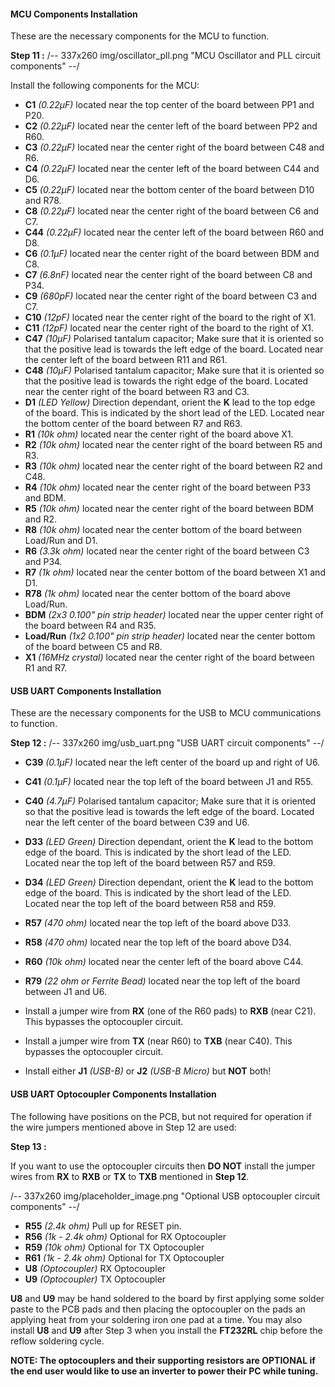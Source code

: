 #### MCU Components Installation

These are the necessary components for the MCU to function.

**Step 11 :**
/-- 337x260 img/oscillator_pll.png "MCU Oscillator and PLL circuit components" --/ 

Install the following components for the MCU:

- **C1**	*(0.22µF)* located near the top center of the board between PP1 and P20.
- **C2**	*(0.22µF)* located near the center left of the board between PP2 and R60.
- **C3**	*(0.22µF)* located near the center right of the board between C48 and R6.
- **C4**	*(0.22µF)* located near the center left of the board between C44 and D6.
- **C5**	*(0.22µF)* located near the bottom center of the board between D10 and R78.
- **C8**	*(0.22µF)* located near the center right of the board between C6 and C7.
- **C44**	*(0.22µF)* located near the center left of the board between R60 and D8.
- **C6**	*(0.1µF)* located near the center right of the board between BDM and C8.
- **C7**	*(6.8nF)* located near the center right of the board between C8 and P34.
- **C9**	*(680pF)* located near the center right of the board between C3 and C7.
- **C10**	*(12pF)* located near the center right of the board to the right of X1.
- **C11**	*(12pF)* located near the center right of the board to the right of X1.
- **C47**	*(10µF)* Polarised tantalum capacitor; Make sure that it is oriented so that the positive lead is towards the left edge of the board. Located near the center left of the board between R11 and R61.
- **C48**	*(10µF)* Polarised tantalum capacitor; Make sure that it is oriented so that the positive lead is towards the right edge of the board.  Located near the center right of the board between R3 and C3.
- **D1**	*(LED Yellow)* Direction dependant, orient the **K** lead to the top edge of the board. This is indicated by the short lead of the LED.  Located near the bottom center of the board between R7 and R63.
- **R1**	*(10k ohm)* located near the center right of the board above X1.
- **R2**	*(10k ohm)* located near the center right of the board between R5 and R3.
- **R3**	*(10k ohm)* located near the center right of the board between R2 and C48.
- **R4**	*(10k ohm)* located near the center right of the board between P33 and BDM.
- **R5**	*(10k ohm)* located near the center right of the board between BDM and R2.
- **R8**	*(10k ohm)* located near the center bottom of the board between Load/Run and D1.
- **R6**	*(3.3k ohm)* located near the center right of the board between C3 and P34.
- **R7**	*(1k ohm)* located near the center bottom of the board between X1 and D1.
- **R78**	*(1k ohm)* located near the center bottom of the board above Load/Run.
- **BDM**	*(2x3 0.100" pin strip header)* located near the upper center right of the board between R4 and R35.
- **Load/Run**	*(1x2 0.100" pin strip header)*  located near the center bottom of the board between C5 and R8.
- **X1**	*(16MHz crystal)* located near the center right of the board between R1 and R7.



#### USB UART Components Installation

These are the necessary components for the USB to MCU communications to function.

**Step 12 :**
/-- 337x260 img/usb_uart.png "USB UART circuit components" --/ 

- **C39**	*(0.1µF)* located near the left center of the board up and right of U6.
- **C41**	*(0.1µF)* located near the top left of the board between J1 and R55.
- **C40**	*(4.7µF)* Polarised tantalum capacitor; Make sure that it is oriented so that the positive lead is towards the left edge of the board.  Located near the left center of the board between C39 and U6.
- **D33**	*(LED Green)* Direction dependant, orient the **K** lead to the bottom edge of the board. This is indicated by the short lead of the LED.  Located near the top left of the board between R57 and R59.
- **D34**	*(LED Green)* Direction dependant, orient the **K** lead to the bottom edge of the board. This is indicated by the short lead of the LED.  Located near the top left of the board between R58 and R59.
- **R57**	*(470 ohm)* located near the top left of the board above D33.
- **R58**	*(470 ohm)* located near the top left of the board above D34.
- **R60**	*(10k ohm)* located near the center left of the board above C44.
- **R79**	*(22 ohm or Ferrite Bead)* located near the top left of the board between J1 and U6.
- Install a jumper wire from **RX** (one of the R60 pads) to **RXB** (near C21).  This bypasses the optocoupler circuit.
- Install a jumper wire from **TX** (near R60) to **TXB** (near C40).  This bypasses the optocoupler circuit.

- Install either **J1**	*(USB-B)* or **J2** *(USB-B Micro)* but **NOT** both!


#### USB UART Optocoupler Components Installation

The following have positions on the PCB, but not required for operation if the wire jumpers mentioned above in Step 12 are used:

**Step 13 :**

If you want to use the optocoupler circuits then **DO NOT** install the jumper wires from **RX** to **RXB** or **TX** to **TXB** mentioned in **Step 12**.

/-- 337x260 img/placeholder_image.png "Optional USB optocoupler circuit components" --/ 

- **R55**	*(2.4k ohm)* Pull up for RESET pin.
- **R56**	*(1k - 2.4k ohm)* Optional for RX Optocoupler
- **R59**	*(10k ohm)* Optional for TX Optocoupler
- **R61**	*(1k - 2.4k ohm)* Optional for TX Optocoupler
- **U8**	*(Optocoupler)* RX Optocoupler
- **U9**	*(Optocoupler)* TX Optocoupler

**U8** and **U9** may be hand soldered to the board by first applying some solder paste to the PCB pads and then placing the optocoupler on the pads an applying heat from your soldering iron one pad at a time.  You may also install **U8** and **U9** after Step 3 when you install the **FT232RL** chip before the reflow soldering cycle.

**NOTE: The optocouplers and their supporting resistors are OPTIONAL if the end user would like to use an inverter to power their PC while tuning.**

